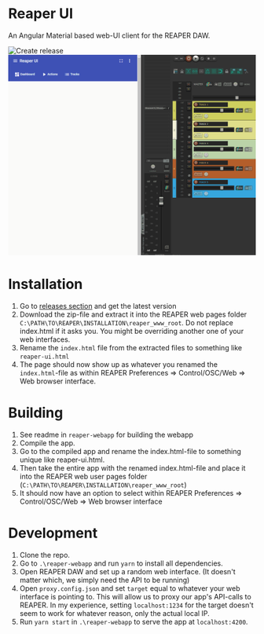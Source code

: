 # Reaper UI
An Angular Material based web-UI client for the REAPER DAW.

![Create release](https://github.com/BuriedStPatrick/reaper-ui/workflows/Create%20release/badge.svg)
![alt](./img/reaper-ui-showcase.gif)

# Installation
1. Go to [releases section](https://github.com/BuriedStPatrick/reaper-ui/releases/) and get the latest version
2. Download the zip-file and extract it into the REAPER web pages folder `C:\PATH\TO\REAPER\INSTALLATION\reaper_www_root`. Do not replace index.html if it asks you. You might be overriding another one of your web interfaces.
3. Rename the `index.html` file from the extracted files to something like `reaper-ui.html`
4. The page should now show up as whatever you renamed the `index.html`-file as within REAPER Preferences => Control/OSC/Web => Web browser interface.

# Building
1. See readme in `reaper-webapp` for building the webapp
2. Compile the app.
3. Go to the compiled app and rename the index.html-file to something unique like reaper-ui.html.
4. Then take the entire app with the renamed index.html-file and place it into the REAPER web user pages folder (`C:\PATH\TO\REAPER\INSTALLATION\reaper_www_root`)
5. It should now have an option to select within REAPER Preferences => Control/OSC/Web => Web browser interface

# Development
1. Clone the repo.
2. Go to `.\reaper-webapp` and run `yarn` to install all dependencies.
3. Open REAPER DAW and set up a random web interface. (It doesn't matter which, we simply need the API to be running)
4. Open `proxy.config.json` and set `target` equal to whatever your web interface is pointing to. This will allow us to proxy our app's API-calls to REAPER. In my experience, setting `localhost:1234` for the target doesn't seem to work for whatever reason, only the actual local IP.
5. Run `yarn start` in `.\reaper-webapp` to serve the app at `localhost:4200`.
